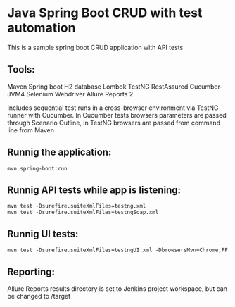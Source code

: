 # Java Spring Boot CRUD with test automation

This is a sample spring boot CRUD application with API tests

## Tools:

Maven
Spring boot
H2 database
Lombok
TestNG
RestAssured
Cucumber-JVM4
Selenium Webdriver
Allure Reports 2

Includes sequential test runs in a cross-browser environment via TestNG runner with Cucumber.
In Cucumber tests browsers parameters are passed through Scenario Outline, in TestNG browsers are passed from command line from Maven

## Runnig the application:
```
mvn spring-boot:run
```

## Runnig API tests while app is listening:
```
mvn test -Dsurefire.suiteXmlFiles=testng.xml
mvn test -Dsurefire.suiteXmlFiles=testngSoap.xml
```

## Runnig UI tests:
```
mvn test -Dsurefire.suiteXmlFiles=testngUI.xml -DbrowsersMvn=Chrome,FF
```

## Reporting:
Allure Reports results directory is set to Jenkins project workspace, but can be changed to /target

